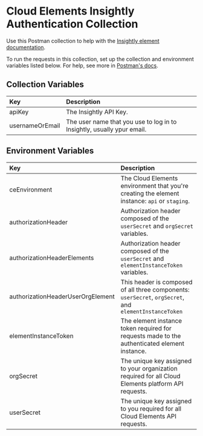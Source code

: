 # Cloud Elements Insightly Authentication Collection

Use this Postman collection to help with the [Insightly element documentation](https://developers.cloud-elements.com/docs/elements/insightly/authenticate.html).

To run the requests in this collection, set up the collection and environment variables listed below. For help, see more in [Postman's docs](https://www.getpostman.com/docs/v6/postman/environments_and_globals/variables).

## Collection Variables

| Key  | Description   |
| :------------- | :------------- |
| apiKey  |  The Insightly API Key. |
| usernameOrEmail   | The user name that you use to log in to Insightly, usually ypur email. |

## Environment Variables

| Key | Description   |
| :------------- | :------------- |
|  ceEnvironment  |  The Cloud Elements environment that you're creating the element instance: `api` or `staging`.  |
| authorizationHeader  | Authorization header composed of the `userSecret` and `orgSecret` variables.  |
| authorizationHeaderElements  | Authorization header composed of the `userSecret` and `elementInstanceToken` variables.  |
| authorizationHeaderUserOrgElement   | This header is composed of all three components: `userSecret`, `orgSecret`, and `elementInstanceToken` |
| elementInstanceToken   | The element instance token required for requests made to the authenticated element instance. |
| orgSecret   |  The unique key assigned to your organization required for all Cloud Elements platform API requests. |
| userSecret   | The unique key assigned to you required for all Cloud Elements API requests.  |
